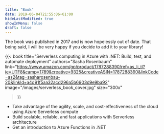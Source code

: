 ```yaml
---
title: "Book"
date: 2019-06-04T21:55:06+01:00
hideLastModified: true
showInMenu: false
draft: false
---
```


The book was published in 2017 and is now hopelessly out of date. That being said, I will be very happy if you decide to add it to your library!

{{< book 
    title="Serverless computing in Azure with .NET: Build, test, and automate deployment" 
    authors="Sasha Rosenbaum" 
    link="https://www.amazon.com/gp/product/1787288390/ref=as_li_tl?ie=UTF8&camp=1789&creative=9325&creativeASIN=1787288390&linkCode=as2&tag=sasharosenbau-20&linkId=a4d91f5aa32acd296a5b6903d9e9ba92"
    image="/images/serverless_book_cover.jpg" size="300x"
>}}

- Take advantage of the agility, scale, and cost-effectiveness of the cloud using Azure Serverless compute
- Build scalable, reliable, and fast applications with Serverless architecture 
- Get an introduction to Azure Functions in .NET


